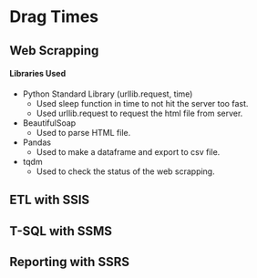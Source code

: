 # Drag Times
## Web Scrapping
#### Libraries Used
* Python Standard Library (urllib.request, time)
  * Used sleep function in time to not hit the server too fast.
  * Used urllib.request to request the html file from server.
* BeautifulSoap
  * Used to parse HTML file.
* Pandas
  * Used to make a dataframe and export to csv file.
* tqdm
  * Used to check the status of the web scrapping.
## ETL with SSIS
## T-SQL with SSMS
## Reporting with SSRS

